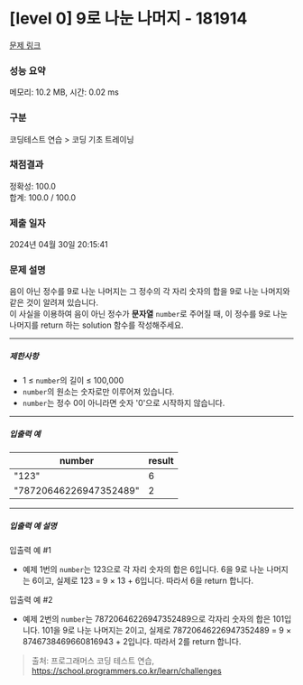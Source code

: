 # [level 0] 9로 나눈 나머지 - 181914 

[문제 링크](https://school.programmers.co.kr/learn/courses/30/lessons/181914) 

### 성능 요약

메모리: 10.2 MB, 시간: 0.02 ms

### 구분

코딩테스트 연습 > 코딩 기초 트레이닝

### 채점결과

정확성: 100.0<br/>합계: 100.0 / 100.0

### 제출 일자

2024년 04월 30일 20:15:41

### 문제 설명

<p>음이 아닌 정수를 9로 나눈 나머지는 그 정수의 각 자리 숫자의 합을 9로 나눈 나머지와 같은 것이 알려져 있습니다.<br>
이 사실을 이용하여 음이 아닌 정수가 <strong>문자열</strong> <code>number</code>로 주어질 때, 이 정수를 9로 나눈 나머지를 return 하는 solution 함수를 작성해주세요.</p>

<hr>

<h5>제한사항</h5>

<ul>
<li>1 ≤ <code>number</code>의 길이 ≤ 100,000</li>
<li><code>number</code>의 원소는 숫자로만 이루어져 있습니다.</li>
<li><code>number</code>는 정수 0이 아니라면 숫자 '0'으로 시작하지 않습니다.</li>
</ul>

<hr>

<h5>입출력 예</h5>
<table class="table">
        <thead><tr>
<th>number</th>
<th>result</th>
</tr>
</thead>
        <tbody><tr>
<td>"123"</td>
<td>6</td>
</tr>
<tr>
<td>"78720646226947352489"</td>
<td>2</td>
</tr>
</tbody>
      </table>
<hr>

<h5>입출력 예 설명</h5>

<p>입출력 예 #1</p>

<ul>
<li>예제 1번의 <code>number</code>는 123으로 각 자리 숫자의 합은 6입니다. 6을 9로 나눈 나머지는 6이고, 실제로 123 = 9 × 13 + 6입니다. 따라서 6을 return 합니다.</li>
</ul>

<p>입출력 예 #2</p>

<ul>
<li>예제 2번의 <code>number</code>는 78720646226947352489으로 각자리 숫자의 합은 101입니다. 101을 9로 나눈 나머지는 2이고, 실제로 78720646226947352489 = 9 × 8746738469660816943 + 2입니다. 따라서 2를 return 합니다.</li>
</ul>


> 출처: 프로그래머스 코딩 테스트 연습, https://school.programmers.co.kr/learn/challenges